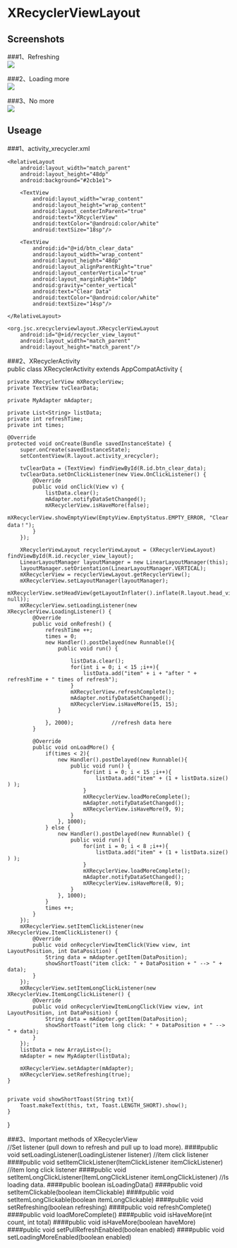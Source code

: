 # XRecyclerViewLayout

## Screenshots<br>
###1、Refreshing<br>
![](https://github.com/JustinRoom/XRecyclerViewLayout/blob/master/screenshots/device-2016-08-13-133532.jpg)

###2、Loading more<br>
![](https://github.com/JustinRoom/XRecyclerViewLayout/blob/master/screenshots/device-2016-08-13-164204.jpg)

###3、No more<br>
![](https://github.com/JustinRoom/XRecyclerViewLayout/blob/master/screenshots/device-2016-08-13-133856.jpg)

## Useage<br>
###1、activity_xrecycler.xml<br>
<?xml version="1.0" encoding="utf-8"?>
<LinearLayout xmlns:android="http://schemas.android.com/apk/res/android"
    android:layout_width="match_parent"
    android:layout_height="match_parent"
    android:orientation="vertical" >

    <RelativeLayout
        android:layout_width="match_parent"
        android:layout_height="48dp"
        android:background="#2cb1e1">

        <TextView
            android:layout_width="wrap_content"
            android:layout_height="wrap_content"
            android:layout_centerInParent="true"
            android:text="XRcyclerView"
            android:textColor="@android:color/white"
            android:textSize="18sp"/>

        <TextView
            android:id="@+id/btn_clear_data"
            android:layout_width="wrap_content"
            android:layout_height="48dp"
            android:layout_alignParentRight="true"
            android:layout_centerVertical="true"
            android:layout_marginRight="10dp"
            android:gravity="center_vertical"
            android:text="Clear Data"
            android:textColor="@android:color/white"
            android:textSize="14sp"/>

    </RelativeLayout>

    <org.jsc.xrecyclerviewlayout.XRecyclerViewLayout
        android:id="@+id/recycler_view_layout"
        android:layout_width="match_parent"
        android:layout_height="match_parent"/>

</LinearLayout>

###2、XRecyclerActivity<br>
public class XRecyclerActivity extends AppCompatActivity {

    private XRecyclerView mXRecyclerView;
    private TextView tvClearData;

    private MyAdapter mAdapter;

    private List<String> listData;
    private int refreshTime;
    private int times;

    @Override
    protected void onCreate(Bundle savedInstanceState) {
        super.onCreate(savedInstanceState);
        setContentView(R.layout.activity_xrecycler);

        tvClearData = (TextView) findViewById(R.id.btn_clear_data);
        tvClearData.setOnClickListener(new View.OnClickListener() {
            @Override
            public void onClick(View v) {
                listData.clear();
                mAdapter.notifyDataSetChanged();
                mXRecyclerView.isHaveMore(false);
                mXRecyclerView.showEmptyView(EmptyView.EmptyStatus.EMPTY_ERROR, "Clear data！");
            }
        });

        XRecyclerViewLayout recyclerViewLayout = (XRecyclerViewLayout) findViewById(R.id.recycler_view_layout);
        LinearLayoutManager layoutManager = new LinearLayoutManager(this);
        layoutManager.setOrientation(LinearLayoutManager.VERTICAL);
        mXRecyclerView = recyclerViewLayout.getRecyclerView();
        mXRecyclerView.setLayoutManager(layoutManager);
        mXRecyclerView.setHeadView(getLayoutInflater().inflate(R.layout.head_view_layout, null));
        mXRecyclerView.setLoadingListener(new XRecyclerView.LoadingListener() {
            @Override
            public void onRefresh() {
                refreshTime ++;
                times = 0;
                new Handler().postDelayed(new Runnable(){
                    public void run() {

                        listData.clear();
                        for(int i = 0; i < 15 ;i++){
                            listData.add("item" + i + "after " + refreshTime + " times of refresh");
                        }
                        mXRecyclerView.refreshComplete();
                        mAdapter.notifyDataSetChanged();
                        mXRecyclerView.isHaveMore(15, 15);
                    }

                }, 2000);            //refresh data here
            }

            @Override
            public void onLoadMore() {
                if(times < 2){
                    new Handler().postDelayed(new Runnable(){
                        public void run() {
                            for(int i = 0; i < 15 ;i++){
                                listData.add("item" + (1 + listData.size() ) );
                            }
                            mXRecyclerView.loadMoreComplete();
                            mAdapter.notifyDataSetChanged();
                            mXRecyclerView.isHaveMore(9, 9);
                        }
                    }, 1000);
                } else {
                    new Handler().postDelayed(new Runnable() {
                        public void run() {
                            for(int i = 0; i < 8 ;i++){
                                listData.add("item" + (1 + listData.size() ) );
                            }
                            mXRecyclerView.loadMoreComplete();
                            mAdapter.notifyDataSetChanged();
                            mXRecyclerView.isHaveMore(8, 9);
                        }
                    }, 1000);
                }
                times ++;
            }
        });
        mXRecyclerView.setItemClickListener(new XRecyclerView.ItemClickListener() {
            @Override
            public void onRecyclerViewItemClick(View view, int LayoutPosition, int DataPosition) {
                String data = mAdapter.getItem(DataPosition);
                showShortToast("item click: " + DataPosition + " --> " + data);
            }
        });
        mXRecyclerView.setItemLongClickListener(new XRecyclerView.ItemLongClickListener() {
            @Override
            public void onRecyclerViewItemLongClick(View view, int LayoutPosition, int DataPosition) {
                String data = mAdapter.getItem(DataPosition);
                showShortToast("item long click: " + DataPosition + " --> " + data);
            }
        });
        listData = new ArrayList<>();
        mAdapter = new MyAdapter(listData);

        mXRecyclerView.setAdapter(mAdapter);
        mXRecyclerView.setRefreshing(true);
    }


    private void showShortToast(String txt){
        Toast.makeText(this, txt, Toast.LENGTH_SHORT).show();
    }
}

###3、Important methods of XRecyclerView<br>
//Set listener (pull down to refresh and pull up to load more).
####public void setLoadingListener(LoadingListener listener)
//item click listener
####public void setItemClickListener(ItemClickListener itemClickListener)
//item long click listener
####public void setItemLongClickListener(ItemLongClickListener itemLongClickListener)
//Is loading data.
####public boolean isLoadingData()
####public void setItemClickable(boolean itemClickable)
####public void setItemLongClickable(boolean itemLongClickable)
####public void setRefreshing(boolean refreshing)
####public void refreshComplete()
####public void loadMoreComplete()
####public void isHaveMore(int count, int total)
####public void isHaveMore(boolean haveMore)
####public void setPullRefreshEnabled(boolean enabled)
####public void setLoadingMoreEnabled(boolean enabled)
